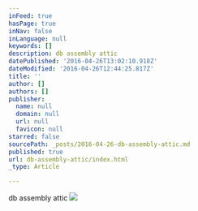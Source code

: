 ```yaml
---
inFeed: true
hasPage: true
inNav: false
inLanguage: null
keywords: []
description: db assembly attic
datePublished: '2016-04-26T13:02:10.918Z'
dateModified: '2016-04-26T12:44:25.817Z'
title: ''
author: []
authors: []
publisher:
  name: null
  domain: null
  url: null
  favicon: null
starred: false
sourcePath: _posts/2016-04-26-db-assembly-attic.md
published: true
url: db-assembly-attic/index.html
_type: Article

---
```

db assembly attic
![](https://the-grid-user-content.s3-us-west-2.amazonaws.com/fe68d08b-041c-476b-a6a0-d25d53a30e7e.jpg)